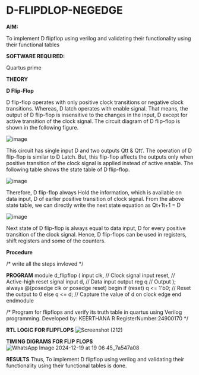 # D-FLIPDLOP-NEGEDGE

**AIM:**

To implement  D flipflop using verilog and validating their functionality using their functional tables

**SOFTWARE REQUIRED:**

Quartus prime

**THEORY**

**D Flip-Flop**

D flip-flop operates with only positive clock transitions or negative clock transitions. Whereas, D latch operates with enable signal. That means, the output of D flip-flop is insensitive to the changes in the input, D except for active transition of the clock signal. The circuit diagram of D flip-flop is shown in the following figure.

![image](https://github.com/naavaneetha/D-FLIPDLOP-NEGEDGE/assets/154305477/48c81fe8-bc3f-40e7-95e2-519fc155ad51)

This circuit has single input D and two outputs Qtt & Qtt’. The operation of D flip-flop is similar to D Latch. But, this flip-flop affects the outputs only when positive transition of the clock signal is applied instead of active enable. The following table shows the state table of D flip-flop.

![image](https://github.com/naavaneetha/D-FLIPDLOP-NEGEDGE/assets/154305477/e5f3fda7-68ec-4a3a-a0a4-cf6f9cc4ab55)

Therefore, D flip-flop always Hold the information, which is available on data input, D of earlier positive transition of clock signal. From the above state table, we can directly write the next state equation as Qt+1t+1 = D

![image](https://github.com/naavaneetha/D-FLIPDLOP-NEGEDGE/assets/154305477/8592c0d8-2917-4142-91b9-d6c30dd891d2)

Next state of D flip-flop is always equal to data input, D for every positive transition of the clock signal. Hence, D flip-flops can be used in registers, shift registers and some of the counters.

**Procedure**

/* write all the steps invloved */

**PROGRAM**
module d_flipflop (
    input clk,    // Clock signal
    input reset,  // Active-high reset signal
    input d,      // Data input
    output reg q  // Output
);
    always @(posedge clk or posedge reset) begin
        if (reset) 
            q <= 1'b0; // Reset the output to 0
        else 
            q <= d;    // Capture the value of d on clock edge
    end
endmodule

/* Program for flipflops and verify its truth table in quartus using Verilog programming. Developed by: KEERTHANA R RegisterNumber:24900170
*/

**RTL LOGIC FOR FLIPFLOPS**
![Screenshot (212)](https://github.com/user-attachments/assets/29a85d90-cda0-4c51-883d-61aa7081ec7e)


**TIMING DIGRAMS FOR FLIP FLOPS**
![WhatsApp Image 2024-12-19 at 19 06 45_7a547a08](https://github.com/user-attachments/assets/4d68ef84-d08d-430e-a67f-d3ecaa80fbbc)


**RESULTS**
Thus, To implement  D flipflop using verilog and validating their functionality using their functional tables is done.
